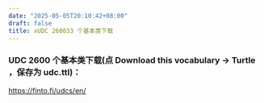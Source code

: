 ```yaml
---
date: "2025-05-05T20:10:42+08:00"
draft: false
title: xUDC 260033 个基本类下载
---
```


### UDC 2600 个基本类下载(点 Download this vocabulary → Turtle ，保存为 udc.ttl)：

https://finto.fi/udcs/en/